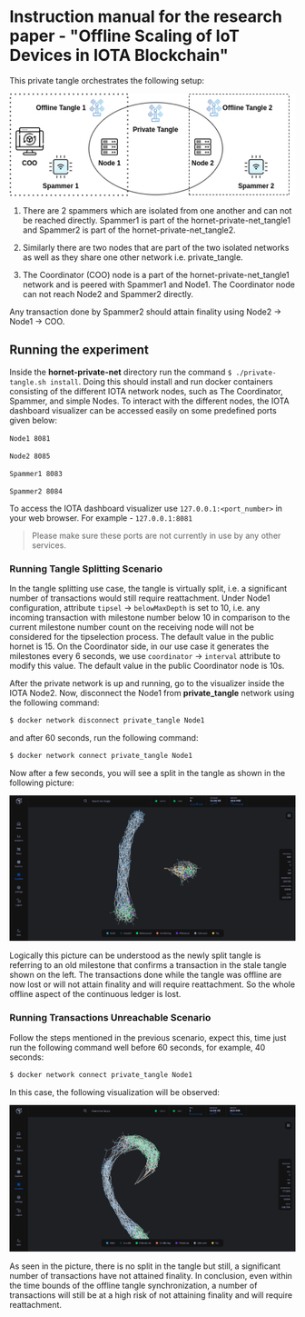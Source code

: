 # Instruction manual for the research paper - "Offline Scaling of IoT Devices in IOTA Blockchain"

This private tangle orchestrates the following setup:

![](./experiment_media/setup.png)

1. There are 2 spammers which are isolated from one another and can not be reached directly. Spammer1 is part of the hornet-private-net_tangle1 and Spammer2 is part of the hornet-private-net_tangle2.

2. Similarly there are two nodes that are part of the two isolated networks as well as they share one other network i.e. private_tangle.

3. The Coordinator (COO) node is a part of the hornet-private-net_tangle1 network and is peered with Spammer1 and Node1. The Coordinator node can not reach Node2 and Spammer2 directly.

Any transaction done by Spammer2 should attain finality using Node2 -> Node1 -> COO.

## Running the experiment

Inside the **hornet-private-net** directory run the command `$ ./private-tangle.sh install`. Doing this should install and run docker containers consisting of the different IOTA network nodes, such as The Coordinator, Spammer, and simple Nodes. To interact with the different nodes, the IOTA dashboard visualizer can be accessed easily on some predefined ports given below:

`Node1 8081`

`Node2 8085`

`Spammer1 8083`

`Spammer2 8084`

To access the IOTA dashboard visualizer use `127.0.0.1:<port_number>` in your web browser. For example - `127.0.0.1:8081` 

> Please make sure these ports are not currently in use by any other services.

### Running Tangle Splitting Scenario

In the tangle splitting use case, the tangle is virtually split, i.e. a significant number of transactions would still require reattachment. Under Node1 configuration, attribute `tipsel` -> `belowMaxDepth` is set to 10, i.e. any incoming transaction with milestone number below 10 in comparison to the current milestone number count on the receiving node will not be considered for the tipselection process. The default value in the public hornet is 15. On the Coordinator side, in our use case it generates the milestones every 6 seconds, we use `coordinator` -> `interval` attribute to modify this value. The default value in the public Coordinator node is 10s.

After the private network is up and running, go to the visualizer inside the IOTA Node2. Now, disconnect the Node1 from **private_tangle** network using the following command:

```bash
$ docker network disconnect private_tangle Node1
```

and after 60 seconds, run the following command:

```bash
$ docker network connect private_tangle Node1
```

Now after a few seconds, you will see a split in the tangle as shown in the following picture:

![](./experiment_media/Figure_6_Tangle_splitting_virtually_into_two.png)

Logically this picture can be understood as the newly split tangle is referring to an old milestone that confirms a transaction in the stale tangle shown on the left. The transactions done while the tangle was offline are now lost or will not attain finality and will require reattachment. So the whole offline aspect of the continuous ledger is lost.

### Running Transactions Unreachable Scenario

Follow the steps mentioned in the previous scenario, expect this, time just run the following command well before 60 seconds, for example, 40 seconds:



```bash
$ docker network connect private_tangle Node1
```


In this case, the following visualization will be observed:

![](./experiment_media/Figure_8_Transactions_unreachable_from_Milestone.png)

As seen in the picture, there is no split in the tangle but still, a significant number of transactions have not attained finality. In conclusion, even within the time bounds of the offline tangle synchronization, a number of transactions will still be at a high risk of not attaining finality and will require reattachment.